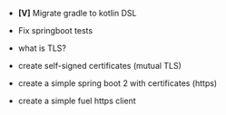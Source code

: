 

- **[V]** Migrate gradle to kotlin DSL
- Fix springboot tests

- what is TLS? 
- create self-signed certificates (mutual TLS)
- create a simple spring boot 2 with certificates (https)
- create a simple fuel https client
